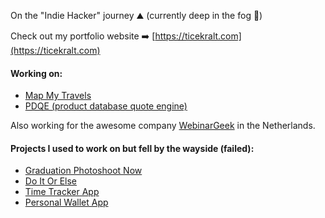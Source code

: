 On the "Indie Hacker" journey ⛰️ (currently deep in the fog 🌁)

Check out my portfolio website ➡️ [https://ticekralt.com](https://ticekralt.com)

#### Working on:

- [Map My Travels](https://mapmytravels.app)
- [PDQE (product database quote engine)](https://pdqe.net/)

Also working for the awesome company [WebinarGeek](https://webinargeek.com) in the Netherlands.

#### Projects I used to work on but fell by the wayside (failed):

- [Graduation Photoshoot Now](https://graduationphotoshootnow.com)
- [Do It Or Else](https://accountability-tool.vercel.app/)
- [Time Tracker App](https://time-tracker-app-tice.netlify.app/)
- [Personal Wallet App](https://personalwallet.app)
